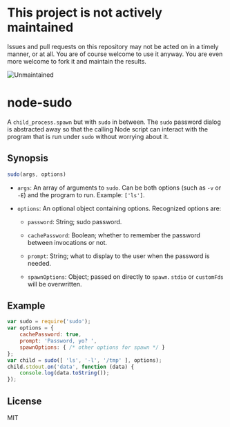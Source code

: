 # This project is not actively maintained

Issues and pull requests on this repository may not be acted on in a timely
manner, or at all.  You are of course welcome to use it anyway. You are even
more welcome to fork it and maintain the results.

![Unmaintained](https://nym.se/img/unmaintained.jpg)

node-sudo
=========

A `child_process.spawn` but with `sudo` in between. The `sudo` password dialog
is abstracted away so that the calling Node script can interact with the
program that is run under `sudo` without worrying about it.

Synopsis
--------

```javascript
sudo(args, options)
```

 - `args`: An array of arguments to `sudo`. Can be both options (such as `-v`
   or `-E`) and the program to run. Example: `['ls']`.

 - `options`: An optional object containing options. Recognized options are:

    - `password`: String; sudo password.

    - `cachePassword`: Boolean; whether to remember the password between
      invocations or not.

    - `prompt`: String; what to display to the user when the password is
      needed.

    - `spawnOptions`: Object; passed on directly to `spawn`. `stdio` or
      `customFds` will be overwritten.

Example
-------

```javascript
var sudo = require('sudo');
var options = {
    cachePassword: true,
    prompt: 'Password, yo? ',
    spawnOptions: { /* other options for spawn */ }
};
var child = sudo([ 'ls', '-l', '/tmp' ], options);
child.stdout.on('data', function (data) {
    console.log(data.toString());
});
```

License
-------

MIT
